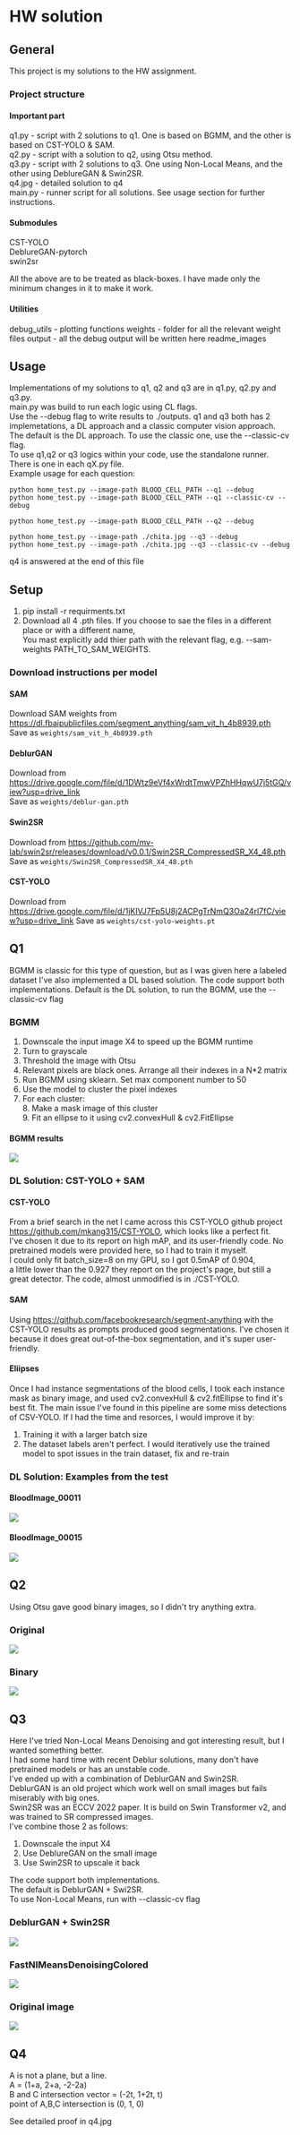 # HW solution

## General
This project is my solutions to the HW assignment.
### Project structure
#### Important part
q1.py - script with 2 solutions to q1. One is based on BGMM, and the other is based on CST-YOLO & SAM.  
q2.py - script with a solution to q2, using Otsu method.  
q3.py - script with 2 solutions to q3. One using Non-Local Means, and the other using DeblureGAN & Swin2SR.  
q4.jpg - detailed solution to q4  
main.py - runner script for all solutions. See usage section for further instructions.

#### Submodules
CST-YOLO  
DeblureGAN-pytorch  
swin2sr  

All the above are to be treated as black-boxes. I have made only the minimum changes in it to make it work.
#### Utilities
debug_utils - plotting functions
weights - folder for all the relevant weight files
output - all the debug output will be written here
readme_images

## Usage
Implementations of my solutions to q1, q2 and q3 are in q1.py, q2.py and q3.py.  
main.py was build to run each logic using CL flags.  
Use the --debug flag to write results to ./outputs.
q1 and q3 both has 2 implemetations, a DL approach and a classic computer vision approach.  
The default is the DL approach. To use the classic one, use the --classic-cv flag.  
To use q1,q2 or q3 logics within your code, use the standalone runner. There is one in each qX.py file.  
Example usage for each question: 
```
python home_test.py --image-path BLOOD_CELL_PATH --q1 --debug
python home_test.py --image-path BLOOD_CELL_PATH --q1 --classic-cv --debug
```
```
python home_test.py --image-path BLOOD_CELL_PATH --q2 --debug
```
```
python home_test.py --image-path ./chita.jpg --q3 --debug
python home_test.py --image-path ./chita.jpg --q3 --classic-cv --debug
```
q4 is answered at the end of this file

## Setup
1. pip install -r requirments.txt
2. Download all 4 .pth files. If you choose to sae the files in a different place or with a different name,  
   You mast explicitly add thier path with the relevant flag, e.g. --sam-weights PATH_TO_SAM_WEIGHTS.  
### Download instructions per model

#### SAM
Download SAM weights from https://dl.fbaipublicfiles.com/segment_anything/sam_vit_h_4b8939.pth  
Save as ```weights/sam_vit_h_4b8939.pth```

#### DeblurGAN
Download from https://drive.google.com/file/d/1DWtz9eVf4xWrdtTmwVPZhHHqwU7j5tGQ/view?usp=drive_link  
Save as ```weights/deblur-gan.pth```

#### Swin2SR
Download from https://github.com/mv-lab/swin2sr/releases/download/v0.0.1/Swin2SR_CompressedSR_X4_48.pth
Save as ```weights/Swin2SR_CompressedSR_X4_48.pth```

#### CST-YOLO
Download from  https://drive.google.com/file/d/1jKIVJ7Fp5U8j2ACPgTrNmQ3Oa24rl7fC/view?usp=drive_link
Save as ```weights/cst-yolo-weights.pt```

## Q1
BGMM is classic for this type of question, but as I was given here a labeled dataset I've also implemented a DL based solution.
The code support both implementations. Default is the DL solution, to run the BGMM, use the --classic-cv flag 

### BGMM
1. Downscale the input image X4 to speed up the BGMM runtime
2. Turn to grayscale
3. Threshold the image with Otsu
4. Relevant pixels are black ones. Arrange all their indexes in a N*2 matrix
5. Run BGMM using sklearn. Set max component number to 50
6. Use the model to cluster the pixel indexes
7. For each cluster:  
   8. Make a mask image of this cluster  
   9. Fit an ellipse to it using cv2.convexHull & cv2.FitEllipse

#### BGMM results
<img src="readme_images/BloodImage_00007.jpg_seg_gmm.png">

### DL Solution: CST-YOLO + SAM
#### CST-YOLO
From a brief search in the net I came across this CST-YOLO github project https://github.com/mkang315/CST-YOLO,
which looks like a perfect fit.  
I've chosen it due to its report on high mAP, and its user-friendly code.
No pretrained models were provided here, so I had to train it myself.  
I could only fit batch_size=8 on my GPU, so I got 0.5mAP of 0.904,  
a little lower than the 0.927 they report on the project's page, but still a great detector.
The code, almost unmodified is in ./CST-YOLO.

#### SAM
Using https://github.com/facebookresearch/segment-anything with the CST-YOLO results as prompts produced good segmentations.
I've chosen it because it does great out-of-the-box segmentation, and it's super user-friendly. 

#### Eliipses
Once I had instance segmentations of the blood cells, I took each instance mask as binary image,
and used cv2.convexHull & cv2.fitEllipse to find it's best fit.
The main issue I've found in this pipeline are some miss detections of CSV-YOLO.
If I had the time and resorces, I would improve it by:
1. Training it with a larger batch size
2. The dataset labels aren't perfect. I would iteratively use the trained model to spot issues in the train dataset, fix and re-train

### DL Solution: Examples from the test
#### BloodImage_00011
<img src="readme_images/BloodImage_00011.jpg_seg.png">

#### BloodImage_00015
<img src="readme_images/BloodImage_00015.jpg_seg.png">

## Q2

Using Otsu gave good binary images, so I didn't try anything extra.
### Original
<img src="readme_images/BloodImage_00007.jpg">

### Binary
<img src="readme_images/binary.png">

## Q3

Here I've tried Non-Local Means Denoising and got interesting result, but I wanted something better.  
I had some hard time with recent Deblur solutions, many don't have pretrained models or has an unstable code.    
I've ended up with a combination of DeblurGAN and Swin2SR.  
DeblurGAN is an old project which work well on small images but fails miserably with big ones.  
Swin2SR was an ECCV 2022 paper. It is build on Swin Transformer v2, and was trained to SR compressed images.  
I've combine those 2 as follows:
1. Downscale the input X4
2. Use DeblureGAN on the small image
3. Use Swin2SR to upscale it back  

The code support both implementations.  
The default is DeblurGAN + Swi2SR.  
To use Non-Local Means, run with --classic-cv flag
### DeblurGAN + Swin2SR
<img src="readme_images/deblur_small_Swin2SR.png">

### FastNlMeansDenoisingColored
<img src="readme_images/Deblurred.png">

### Original image
<img src="readme_images/chita.jpg">

## Q4

A is not a plane, but a line.  
A = (1+a, 2+a, -2-2a)  
B and C intersection vector = (-2t, 1+2t, t)   
point of A,B,C intersection is (0, 1, 0)  

See detailed proof in q4.jpg



